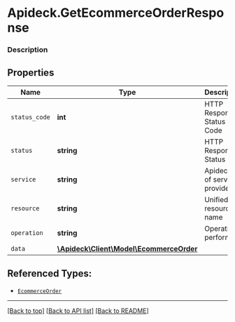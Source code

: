 # Apideck.GetEcommerceOrderResponse

### Description

## Properties
Name | Type | Description | Notes
------------ | ------------- | ------------- | -------------
`status_code` | **int** | HTTP Response Status Code | 
`status` | **string** | HTTP Response Status | 
`service` | **string** | Apideck ID of service provider | 
`resource` | **string** | Unified API resource name | 
`operation` | **string** | Operation performed | 
`data` | [**\Apideck\Client\Model\EcommerceOrder**](EcommerceOrder.md) |  | 





## Referenced Types:





* [`EcommerceOrder`](EcommerceOrder.md)

---

[[Back to top]](#) [[Back to API list]](../../../../README.md#documentation-for-api-endpoints) [[Back to README]](../../../../README.md)


